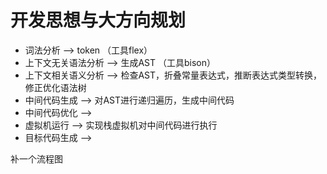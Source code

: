 # 开发思想与大方向规划

- 词法分析 --> token （工具flex）
- 上下文无关语法分析 --> 生成AST （工具bison）
- 上下文相关语义分析 --> 检查AST，折叠常量表达式，推断表达式类型转换，修正优化语法树
- 中间代码生成 --> 对AST进行递归遍历，生成中间代码
- 中间代码优化 --> 
- 虚拟机运行 --> 实现栈虚拟机对中间代码进行执行
- 目标代码生成 -->



补一个流程图


